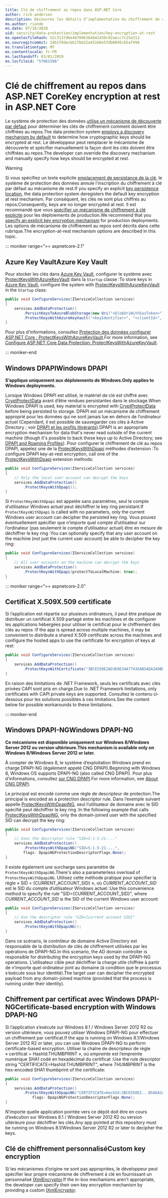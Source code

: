 ```yaml
---
title: Clé de chiffrement au repos dans ASP.NET Core
author: rick-anderson
description: Découvrez les détails d’implémentation du chiffrement de clé de Protection des données ASP.NET Core au repos.
ms.author: riande
ms.date: 07/16/2018
uid: security/data-protection/implementation/key-encryption-at-rest
ms.openlocfilehash: 52c3137dbe467096364b42430c92aecc7c15e313
ms.sourcegitcommit: 24b1f6decbb17bb22a45166e5fdb0845c65af498
ms.translationtype: MT
ms.contentlocale: fr-FR
ms.lasthandoff: 03/01/2019
ms.locfileid: "57061596"
---
```

# <a name="key-encryption-at-rest-in-aspnet-core"></a><span data-ttu-id="2f417-103">Clé de chiffrement au repos dans ASP.NET Core</span><span class="sxs-lookup"><span data-stu-id="2f417-103">Key encryption at rest in ASP.NET Core</span></span>

<span data-ttu-id="2f417-104">Le système de protection des données [utilise un mécanisme de découverte par défaut](xref:security/data-protection/configuration/default-settings) pour déterminer les clés de chiffrement comment doivent être chiffrées au repos.</span><span class="sxs-lookup"><span data-stu-id="2f417-104">The data protection system [employs a discovery mechanism by default](xref:security/data-protection/configuration/default-settings) to determine how cryptographic keys should be encrypted at rest.</span></span> <span data-ttu-id="2f417-105">Le développeur peut remplacer le mécanisme de découverte et spécifier manuellement la façon dont les clés doivent être chiffrées au repos.</span><span class="sxs-lookup"><span data-stu-id="2f417-105">The developer can override the discovery mechanism and manually specify how keys should be encrypted at rest.</span></span>

> [!WARNING]
> <span data-ttu-id="2f417-106">Si vous spécifiez un texte explicite [emplacement de persistance de la clé](xref:security/data-protection/implementation/key-storage-providers), le système de protection des données annule l’inscription du chiffrement à clé par défaut au mécanisme de rest.</span><span class="sxs-lookup"><span data-stu-id="2f417-106">If you specify an explicit [key persistence location](xref:security/data-protection/implementation/key-storage-providers), the data protection system deregisters the default key encryption at rest mechanism.</span></span> <span data-ttu-id="2f417-107">Par conséquent, les clés ne sont plus chiffrés au repos.</span><span class="sxs-lookup"><span data-stu-id="2f417-107">Consequently, keys are no longer encrypted at rest.</span></span> <span data-ttu-id="2f417-108">Il est recommandé que vous [spécifier un mécanisme de chiffrement à clé explicite](xref:security/data-protection/implementation/key-encryption-at-rest) pour les déploiements de production.</span><span class="sxs-lookup"><span data-stu-id="2f417-108">We recommend that you [specify an explicit key encryption mechanism](xref:security/data-protection/implementation/key-encryption-at-rest) for production deployments.</span></span> <span data-ttu-id="2f417-109">Les options de mécanisme de chiffrement au repos sont décrits dans cette rubrique.</span><span class="sxs-lookup"><span data-stu-id="2f417-109">The encryption-at-rest mechanism options are described in this topic.</span></span>

::: moniker range=">= aspnetcore-2.1"

## <a name="azure-key-vault"></a><span data-ttu-id="2f417-110">Azure Key Vault</span><span class="sxs-lookup"><span data-stu-id="2f417-110">Azure Key Vault</span></span>

<span data-ttu-id="2f417-111">Pour stocker les clés dans [Azure Key Vault](https://azure.microsoft.com/services/key-vault/), configurer le système avec [ProtectKeysWithAzureKeyVault](/dotnet/api/microsoft.aspnetcore.dataprotection.azuredataprotectionbuilderextensions.protectkeyswithazurekeyvault) dans la `Startup` classe :</span><span class="sxs-lookup"><span data-stu-id="2f417-111">To store keys in [Azure Key Vault](https://azure.microsoft.com/services/key-vault/), configure the system with [ProtectKeysWithAzureKeyVault](/dotnet/api/microsoft.aspnetcore.dataprotection.azuredataprotectionbuilderextensions.protectkeyswithazurekeyvault) in the `Startup` class:</span></span>

```csharp
public void ConfigureServices(IServiceCollection services)
{
    services.AddDataProtection()
        .PersistKeysToAzureBlobStorage(new Uri("<blobUriWithSasToken>"))
        .ProtectKeysWithAzureKeyVault("<keyIdentifier>", "<clientId>", "<clientSecret>");
}
```

<span data-ttu-id="2f417-112">Pour plus d’informations, consultez [Protection des données configurer ASP.NET Core : ProtectKeysWithAzureKeyVault](xref:security/data-protection/configuration/overview#protectkeyswithazurekeyvault).</span><span class="sxs-lookup"><span data-stu-id="2f417-112">For more information, see [Configure ASP.NET Core Data Protection: ProtectKeysWithAzureKeyVault](xref:security/data-protection/configuration/overview#protectkeyswithazurekeyvault).</span></span>

::: moniker-end

## <a name="windows-dpapi"></a><span data-ttu-id="2f417-113">Windows DPAPI</span><span class="sxs-lookup"><span data-stu-id="2f417-113">Windows DPAPI</span></span>

<span data-ttu-id="2f417-114">**S’applique uniquement aux déploiements de Windows.**</span><span class="sxs-lookup"><span data-stu-id="2f417-114">**Only applies to Windows deployments.**</span></span>

<span data-ttu-id="2f417-115">Lorsque Windows DPAPI est utilisé, le matériel de clé est chiffré avec [CryptProtectData](/windows/desktop/api/dpapi/nf-dpapi-cryptprotectdata) avant d’être rendues persistantes dans le stockage.</span><span class="sxs-lookup"><span data-stu-id="2f417-115">When Windows DPAPI is used, key material is encrypted with [CryptProtectData](/windows/desktop/api/dpapi/nf-dpapi-cryptprotectdata) before being persisted to storage.</span></span> <span data-ttu-id="2f417-116">DPAPI est un mécanisme de chiffrement approprié pour les données qui ne sont jamais lue en dehors de l’ordinateur actuel (Cependant, il est possible de sauvegarder ces clés à Active Directory ; voir [DPAPI et les profils itinérants](https://support.microsoft.com/kb/309408/#6)).</span><span class="sxs-lookup"><span data-stu-id="2f417-116">DPAPI is an appropriate encryption mechanism for data that's never read outside of the current machine (though it's possible to back these keys up to Active Directory; see [DPAPI and Roaming Profiles](https://support.microsoft.com/kb/309408/#6)).</span></span> <span data-ttu-id="2f417-117">Pour configurer le chiffrement de clé au repos DPAPI, appelez une de la [ProtectKeysWithDpapi](/dotnet/api/microsoft.aspnetcore.dataprotection.dataprotectionbuilderextensions.protectkeyswithdpapi) méthodes d’extension :</span><span class="sxs-lookup"><span data-stu-id="2f417-117">To configure DPAPI key-at-rest encryption, call one of the [ProtectKeysWithDpapi](/dotnet/api/microsoft.aspnetcore.dataprotection.dataprotectionbuilderextensions.protectkeyswithdpapi) extension methods:</span></span>

```csharp
public void ConfigureServices(IServiceCollection services)
{
    // Only the local user account can decrypt the keys
    services.AddDataProtection()
        .ProtectKeysWithDpapi();
}
```

<span data-ttu-id="2f417-118">Si `ProtectKeysWithDpapi` est appelée sans paramètres, seul le compte d’utilisateur Windows actuel peut déchiffrer le key ring persistant.</span><span class="sxs-lookup"><span data-stu-id="2f417-118">If `ProtectKeysWithDpapi` is called with no parameters, only the current Windows user account can decipher the persisted key ring.</span></span> <span data-ttu-id="2f417-119">Vous pouvez éventuellement spécifier que n’importe quel compte d’utilisateur sur l’ordinateur (pas seulement le compte d’utilisateur actuel) être en mesure de déchiffrer le key ring :</span><span class="sxs-lookup"><span data-stu-id="2f417-119">You can optionally specify that any user account on the machine (not just the current user account) be able to decipher the key ring:</span></span>

```csharp
public void ConfigureServices(IServiceCollection services)
{
    // All user accounts on the machine can decrypt the keys
    services.AddDataProtection()
        .ProtectKeysWithDpapi(protectToLocalMachine: true);
}
```

::: moniker range=">= aspnetcore-2.0"

## <a name="x509-certificate"></a><span data-ttu-id="2f417-120">Certificat X.509</span><span class="sxs-lookup"><span data-stu-id="2f417-120">X.509 certificate</span></span>

<span data-ttu-id="2f417-121">Si l’application est répartie sur plusieurs ordinateurs, il peut être pratique de distribuer un certificat X.509 partagé entre les machines et de configurer les applications hébergées pour utiliser le certificat pour le chiffrement des clés au repos :</span><span class="sxs-lookup"><span data-stu-id="2f417-121">If the app is spread across multiple machines, it may be convenient to distribute a shared X.509 certificate across the machines and configure the hosted apps to use the certificate for encryption of keys at rest:</span></span>

```csharp
public void ConfigureServices(IServiceCollection services)
{
    services.AddDataProtection()
        .ProtectKeysWithCertificate("3BCE558E2AD3E0E34A7743EAB5AEA2A9BD2575A0");
}
```

<span data-ttu-id="2f417-122">En raison des limitations de .NET Framework, seuls les certificats avec clés privées CAPI sont pris en charge.</span><span class="sxs-lookup"><span data-stu-id="2f417-122">Due to .NET Framework limitations, only certificates with CAPI private keys are supported.</span></span> <span data-ttu-id="2f417-123">Consultez le contenu ci-dessous pour les solutions possibles à ces limitations.</span><span class="sxs-lookup"><span data-stu-id="2f417-123">See the content below for possible workarounds to these limitations.</span></span>

::: moniker-end

## <a name="windows-dpapi-ng"></a><span data-ttu-id="2f417-124">Windows DPAPI-NG</span><span class="sxs-lookup"><span data-stu-id="2f417-124">Windows DPAPI-NG</span></span>

<span data-ttu-id="2f417-125">**Ce mécanisme est disponible uniquement sur Windows 8/Windows Server 2012 ou version ultérieure.**</span><span class="sxs-lookup"><span data-stu-id="2f417-125">**This mechanism is available only on Windows 8/Windows Server 2012 or later.**</span></span>

<span data-ttu-id="2f417-126">À compter de Windows 8, le système d’exploitation Windows prend en charge DPAPI-NG (également appelé CNG DPAPI).</span><span class="sxs-lookup"><span data-stu-id="2f417-126">Beginning with Windows 8, Windows OS supports DPAPI-NG (also called CNG DPAPI).</span></span> <span data-ttu-id="2f417-127">Pour plus d’informations, consultez [sur CNG DPAPI](/windows/desktop/SecCNG/cng-dpapi).</span><span class="sxs-lookup"><span data-stu-id="2f417-127">For more information, see [About CNG DPAPI](/windows/desktop/SecCNG/cng-dpapi).</span></span>

<span data-ttu-id="2f417-128">Le principal est encodé comme une règle de descripteur de protection.</span><span class="sxs-lookup"><span data-stu-id="2f417-128">The principal is encoded as a protection descriptor rule.</span></span> <span data-ttu-id="2f417-129">Dans l’exemple suivant appelle [ProtectKeysWithDpapiNG](/dotnet/api/microsoft.aspnetcore.dataprotection.dataprotectionbuilderextensions.protectkeyswithdpaping), seul l’utilisateur de domaine avec le SID spécifié peut déchiffrer le key ring :</span><span class="sxs-lookup"><span data-stu-id="2f417-129">In the following example that calls [ProtectKeysWithDpapiNG](/dotnet/api/microsoft.aspnetcore.dataprotection.dataprotectionbuilderextensions.protectkeyswithdpaping), only the domain-joined user with the specified SID can decrypt the key ring:</span></span>

```csharp
public void ConfigureServices(IServiceCollection services)
{
    // Uses the descriptor rule "SID=S-1-5-21-..."
    services.AddDataProtection()
        .ProtectKeysWithDpapiNG("SID=S-1-5-21-...",
        flags: DpapiNGProtectionDescriptorFlags.None);
}
```

<span data-ttu-id="2f417-130">Il existe également une surcharge sans paramètre de `ProtectKeysWithDpapiNG`.</span><span class="sxs-lookup"><span data-stu-id="2f417-130">There's also a parameterless overload of `ProtectKeysWithDpapiNG`.</span></span> <span data-ttu-id="2f417-131">Utilisez cette méthode pratique pour spécifier la règle « SID = {CURRENT_ACCOUNT_SID} », où *CURRENT_ACCOUNT_SID* est le SID du compte d’utilisateur Windows actuel :</span><span class="sxs-lookup"><span data-stu-id="2f417-131">Use this convenience method to specify the rule "SID={CURRENT_ACCOUNT_SID}", where *CURRENT_ACCOUNT_SID* is the SID of the current Windows user account:</span></span>

```csharp
public void ConfigureServices(IServiceCollection services)
{
    // Use the descriptor rule "SID={current account SID}"
    services.AddDataProtection()
        .ProtectKeysWithDpapiNG();
}
```

<span data-ttu-id="2f417-132">Dans ce scénario, le contrôleur de domaine Active Directory est responsable de la distribution de clés de chiffrement utilisées par les opérations de DPAPI-NG.</span><span class="sxs-lookup"><span data-stu-id="2f417-132">In this scenario, the AD domain controller is responsible for distributing the encryption keys used by the DPAPI-NG operations.</span></span> <span data-ttu-id="2f417-133">L’utilisateur cible peut déchiffrer la charge utile chiffrée à partir de n’importe quel ordinateur joint au domaine (à condition que le processus s’exécute sous leur identité).</span><span class="sxs-lookup"><span data-stu-id="2f417-133">The target user can decipher the encrypted payload from any domain-joined machine (provided that the process is running under their identity).</span></span>

## <a name="certificate-based-encryption-with-windows-dpapi-ng"></a><span data-ttu-id="2f417-134">Chiffrement par certificat avec Windows DPAPI-NG</span><span class="sxs-lookup"><span data-stu-id="2f417-134">Certificate-based encryption with Windows DPAPI-NG</span></span>

<span data-ttu-id="2f417-135">Si l’application s’exécute sur Windows 8.1 / Windows Server 2012 R2 ou version ultérieure, vous pouvez utiliser Windows DPAPI-NG pour effectuer un chiffrement par certificat.</span><span class="sxs-lookup"><span data-stu-id="2f417-135">If the app is running on Windows 8.1/Windows Server 2012 R2 or later, you can use Windows DPAPI-NG to perform certificate-based encryption.</span></span> <span data-ttu-id="2f417-136">Utiliser la chaîne de descripteur de règle « certificat = HashId:THUMBPRINT », où *empreinte* est l’empreinte numérique SHA1 codé en hexadécimal du certificat :</span><span class="sxs-lookup"><span data-stu-id="2f417-136">Use the rule descriptor string "CERTIFICATE=HashId:THUMBPRINT", where *THUMBPRINT* is the hex-encoded SHA1 thumbprint of the certificate:</span></span>

```csharp
public void ConfigureServices(IServiceCollection services)
{
    services.AddDataProtection()
        .ProtectKeysWithDpapiNG("CERTIFICATE=HashId:3BCE558E2...B5AEA2A9BD2575A0",
            flags: DpapiNGProtectionDescriptorFlags.None);
}
```

<span data-ttu-id="2f417-137">N’importe quelle application pointée vers ce dépôt doit être en cours d’exécution sur Windows 8.1 / Windows Server 2012 R2 ou version ultérieure pour déchiffrer les clés.</span><span class="sxs-lookup"><span data-stu-id="2f417-137">Any app pointed at this repository must be running on Windows 8.1/Windows Server 2012 R2 or later to decipher the keys.</span></span>

## <a name="custom-key-encryption"></a><span data-ttu-id="2f417-138">Clé de chiffrement personnalisé</span><span class="sxs-lookup"><span data-stu-id="2f417-138">Custom key encryption</span></span>

<span data-ttu-id="2f417-139">Si les mécanismes d’origine ne sont pas appropriées, le développeur peut spécifier leur propre mécanisme de chiffrement à clé en fournissant un personnalisé [IXmlEncryptor](/dotnet/api/microsoft.aspnetcore.dataprotection.xmlencryption.ixmlencryptor).</span><span class="sxs-lookup"><span data-stu-id="2f417-139">If the in-box mechanisms aren't appropriate, the developer can specify their own key encryption mechanism by providing a custom [IXmlEncryptor](/dotnet/api/microsoft.aspnetcore.dataprotection.xmlencryption.ixmlencryptor).</span></span>
